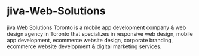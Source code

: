 # jiva-Web-Solutions
jiva Web Solutions Toronto is a mobile app development company &amp; web design agency in Toronto  that specializes in responsive web design, mobile app development, ecommerce website design, corporate branding, ecommerce website development &amp; digital marketing services.
